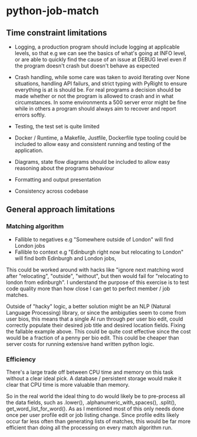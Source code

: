 # python-job-match

## Time constraint limitations

- Logging, a production program should include logging at applicable levels, so that e.g we can see the basics of what's going at INFO level, or are able to quickly find the cause of an issue at DEBUG level even if the program doesn't crash but doesn't behave as expected

- Crash handling, while some care was taken to avoid Iterating over None situations, handling API failurs, and strict typing with PyRight to ensure everything is at is should be. For real programs a decision should be made whether or not the program is allowed to crash and in what circumstances. In some environments a 500 server error might be fine while in others a program should always aim to recover and report errors softly.

- Testing, the test set is quite limited

- Docker / Runtime, a Makefile, Justfile, Dockerfile type tooling could be included to allow easy and consistent running and testing of the application.

- Diagrams, state flow diagrams should be included to allow easy reasoning about the programs behaviour

- Formatting and output presentation

- Consistency across codebase

## General approach limitations

### Matching algorithm

- Fallible to negatives e.g "Somewhere outside of London" will find London jobs
- Fallible to context e.g "Edinburgh right now but relocating to London" will
find both Edinburgh and London jobs,

This could be worked around with hacks like "ignore next matching word after
"relocating", "outside", "without", but then would fail for "relocating to
london from edinburgh". I understand the purpose of this exercise is to test code quality more than how close I can get to perfect member / job matches.

Outside of "hacky" logic, a better solution might be an NLP (Natural Language Processing) library, or since the ambiguties seem to come from user bios, this means that a single AI run through per user
bio edit, could correctly populate their desired job title and desired location
fields. Fixing the fallable example above. This could be quite cost effective since the cost would be a fraction of
a penny per bio edit. This could be cheaper than server costs for running
extensive hand written python logic.

### Efficiency

There's a large trade off between CPU time and memory on this task without a clear ideal pick. A database / persistent storage would make it clear that CPU time is more valuable than memory.

So in the real world the ideal thing to do would likely be to pre-process all the data fields, such as .lower(), .alphanumeric_with_spaces(), .split(), get_word_list_for_word(). As as I mentioned most of this only needs done once per user profile edit or job listing change. Since profile edits likely occur far less often than generating lists of matches, this would be far more efficient than doing all the processing on every match algorithm run.
